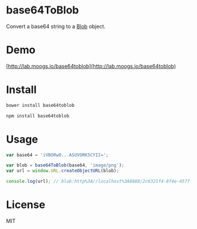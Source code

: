 # base64ToBlob

Convert a base64 string to a [Blob](https://developer.mozilla.org/en-US/docs/Web/API/Blob) object.

# Demo

[http://lab.moogs.io/base64toblob](http://lab.moogs.io/base64toblob)

# Install

```bash
bower install base64toblob
```

```bash
npm install base64toblob
```

# Usage

```javascript
var base64 = 'iVBORw0...ASUVORK5CYII=';

var blob = base64ToBlob(base64, 'image/png');
var url = window.URL.createObjectURL(blob);

console.log(url); // blob:http%3A//localhost%3A8888/2c6321f4-8f4e-457f-8b4e-2c3932b4bef0
```

# License

MIT
